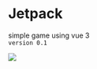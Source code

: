 # Jetpack
simple  game using vue 3
<br>
```version 0.1```

<img src="https://github.com/MhozaifaA/Jetpack/blob/master/Resources/jetpack.gif">
